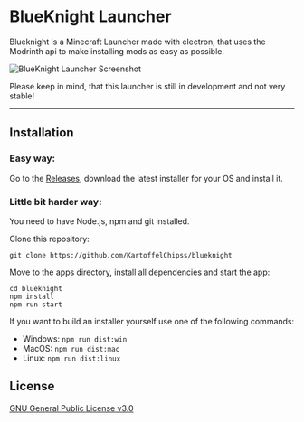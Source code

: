 # BlueKnight Launcher

Blueknight is a Minecraft Launcher made with electron, that uses the Modrinth api to make installing mods as easy as possible.

![BlueKnight Launcher Screenshot](https://file.strassburger.dev/blueknight.png)

Please keep in mind, that this launcher is still in development and not very stable!

---

## Installation

### Easy way:

Go to the [Releases](https://github.com/KartoffelChipss/blueknight/releases), download the latest installer for your OS and install it.

### Little bit harder way:

You need to have Node.js, npm and git installed.

Clone this repository:
```
git clone https://github.com/KartoffelChipss/blueknight
```
Move to the apps directory, install all dependencies and start the app:
```
cd blueknight
npm install
npm run start
```
If you want to build an installer yourself use one of the following commands:
- Windows: `npm run dist:win`
- MacOS: `npm run dist:mac`
- Linux: `npm run dist:linux`

## License

[GNU General Public License v3.0](LICENSE)
